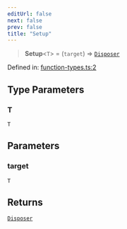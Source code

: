 ```yaml
---
editUrl: false
next: false
prev: false
title: "Setup"
---
```


> **Setup**\<`T`\> = (`target`) => [`Disposer`](/docs/src/content/docs/reference/type-aliases/disposer/)

Defined in: [function-types.ts:2](https://github.com/WinstonFassett/matchina/blob/2d22b2187dda803854f54b63fe09d04bd833387d/src/function-types.ts#L2)

## Type Parameters

### T

`T`

## Parameters

### target

`T`

## Returns

[`Disposer`](/docs/src/content/docs/reference/type-aliases/disposer/)
